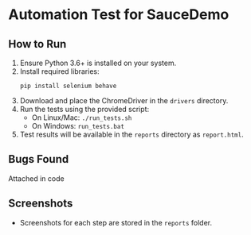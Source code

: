# Automation Test for SauceDemo

## How to Run

1. Ensure Python 3.6+ is installed on your system.
2. Install required libraries:
   ```
   pip install selenium behave
   ```
3. Download and place the ChromeDriver in the `drivers` directory.
4. Run the tests using the provided script:
   - On Linux/Mac: `./run_tests.sh`
   - On Windows: `run_tests.bat`
5. Test results will be available in the `reports` directory as `report.html`.

## Bugs Found
Attached in code 

## Screenshots
- Screenshots for each step are stored in the `reports` folder.
